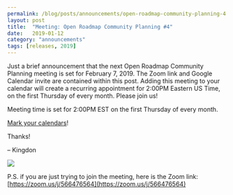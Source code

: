 ```yaml
---
permalink: /blog/posts/announcements/open-roadmap-community-planning-4.html
layout: post
title:  "Meeting: Open Roadmap Community Planning #4"
date:   2019-01-12
category: "announcements"
tags: [releases, 2019]
---
```


Just a brief announcement that the next Open Roadmap Community Planning meeting is set for February 7, 2019.  The Zoom link and Google Calendar invite are contained within this post.  Adding this meeting to your calendar will create a recurring appointment for 2:00PM Eastern US Time, on the first Thursday of every month.  Please join us!

Meeting time is set for 2:00PM EST on the first Thursday of every month.

[Mark your calendars](https://calendar.google.com/event?action=TEMPLATE&tmeid=MTA5aG5qM2Zpa2NlcnZ2OXA4aHVvOTlxMzEga3FwZGgwMzM2bG5lOTkybGQzZzYwbjk2dGNAZw&tmsrc=kqpdh0336lne992ld3g60n96tc%40group.calendar.google.com)!

Thanks!

– Kingdon

<a target="_blank" href="https://calendar.google.com/event?action=TEMPLATE&amp;tmeid=MTA5aG5qM2Zpa2NlcnZ2OXA4aHVvOTlxMzEga3FwZGgwMzM2bG5lOTkybGQzZzYwbjk2dGNAZw&amp;tmsrc=kqpdh0336lne992ld3g60n96tc%40group.calendar.google.com"><img border="0" src="https://www.google.com/calendar/images/ext/gc_button1_en.gif"></a>

P.S. if you are just trying to join the meeting, here is the Zoom link: [https://zoom.us/j/566476564](https://zoom.us/j/566476564)


